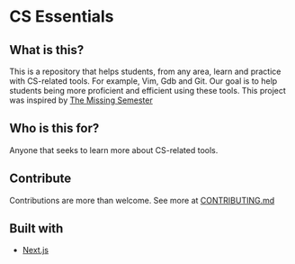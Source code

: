 # CS Essentials

## What is this?
This is a repository that helps students, from any area, learn and practice with CS-related tools. For example, Vim, Gdb and Git. Our goal is to help students being more proficient and efficient using these tools. This project was inspired by [The Missing Semester](https://missing.csail.mit.edu/) 

## Who is this for?
Anyone that seeks to learn more about CS-related tools. 

## Contribute
Contributions are more than welcome. See more at [CONTRIBUTING.md](CONTRIBUTING.md)

## Built with

* [Next.js](https://nextjs.org/)